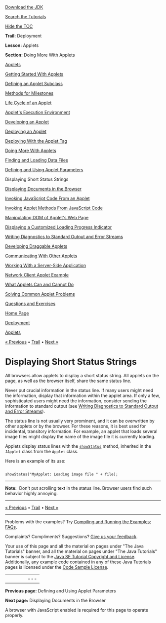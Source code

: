 [Download
the JDK](http://java.sun.com/javase/6/download.jsp)
  
[Search the
Tutorials](../../search.html)
  
[Hide the TOC](javascript:toggleLeft())

**Trail:** Deployment
  
**Lesson:** Applets
  
**Section:** Doing More With Applets

[Applets](index.html)

[Getting Started With Applets](getStarted.html)

[Defining an Applet Subclass](subclass.html)

[Methods for Milestones](appletMethods.html)

[Life Cycle of an Applet](lifeCycle.html)

[Applet's Execution Environment](appletExecutionEnv.html)

[Developing an Applet](developingApplet.html)

[Deploying an Applet](deployingApplet.html)

[Deploying With the Applet Tag](html.html)

[Doing More With Applets](doingMoreWithApplets.html)

[Finding and Loading Data Files](data.html)

[Defining and Using Applet Parameters](param.html)

Displaying Short Status Strings

[Displaying Documents in the Browser](browser.html)

[Invoking JavaScript Code From an Applet](invokingJavaScriptFromApplet.html)

[Invoking Applet Methods From JavaScript Code](invokingAppletMethodsFromJavaScript.html)

[Manipulating DOM of Applet's Web Page](manipulatingDOMFromApplet.html)

[Displaying a Customized Loading Progress Indicator](customProgressIndicatorForApplet.html)

[Writing Diagnostics to Standard Output and Error Streams](stdout.html)

[Developing Draggable Applets](draggableApplet.html)

[Communicating With Other Applets](iac.html)

[Working With a Server-Side Application](server.html)

[Network Client Applet Example](clientExample.html)

[What Applets Can and Cannot Do](security.html)

[Solving Common Applet Problems](problemsindex.html)

[Questions and Exercises](QandE/questions.html)

[Home Page](../../index.html)
>
[Deployment](../index.html)
>
[Applets](index.html)

[« Previous](param.html) • [Trail](../TOC.html) • [Next »](browser.html)

# Displaying Short Status Strings

All browsers allow applets to display a short status string. All applets on the page, as well as the browser itself, share the same status line.

Never put crucial information in the status line.
If many users might need the information, display that information within the
applet area. If only a few, sophisticated users might need the information,
consider sending the information to standard output (see
[Writing Diagnostics to Standard Output and Error Streams](stdout.html)).

The status line is not usually very prominent, and it can be overwritten by
other applets or by the browser. For these reasons, it is best used for
incidental, transitory information. For example, an applet that loads several
image files might display the name of the image file it is currently loading.

Applets display status lines with the
[`showStatus`](http://download.oracle.com/javase/7/docs/api/java/applet/Applet.html#showStatus(java.lang.String)) method, inherited in the `JApplet` class from the `Applet` class.

Here is an example of its use:

```

showStatus("MyApplet: Loading image file " + file);

```

---

**Note:** 
Don't put scrolling text in the status line.
Browser users find such behavior highly annoying.

---

[« Previous](param.html)
•
[Trail](../TOC.html)
•
[Next »](browser.html)

---

Problems with the examples? Try [Compiling and Running
the Examples: FAQs](../../information/run-examples.html).
  
Complaints? Compliments? Suggestions? [Give
us your feedback](http://download.oracle.com/javase/feedback.html).

Your use of this page and all the material on pages under "The Java Tutorials" banner,
and all the material on pages under "The Java Tutorials" banner is subject to the [Java SE Tutorial Copyright
and License](../../information/license.html).
Additionally, any example code contained in any of these Java
Tutorials pages is licensed under the
[Code
Sample License](http://developers.sun.com/license/berkeley_license.html).

|  |  |  |  |  |
| --- | --- | --- | --- | --- |
| |  |  | | --- | --- | | duke image | Oracle logo | | [About Oracle](http://www.oracle.com/us/corporate/index.html) | [Oracle Technology Network](http://www.oracle.com/technology/index.html) | [Terms of Service](https://www.samplecode.oracle.com/servlets/CompulsoryClickThrough?type=TermsOfService) | Copyright © 1995, 2011 Oracle and/or its affiliates. All rights reserved. |

**Previous page:** Defining and Using Applet Parameters
  
**Next page:** Displaying Documents in the Browser




A browser with JavaScript enabled is required for this page to operate properly.